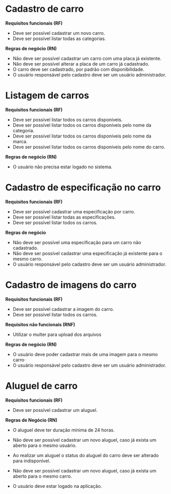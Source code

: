 # Cadastro de carro

**Requisitos funcionais (RF)**
- Deve ser possível cadastrar um novo carro.
- Deve ser possível listar todas as categorias.

**Regras de negócio (RN)**
- Não deve ser possível cadastrar um carro com uma placa já existente.
- Não deve ser possível alterar a placa de um carro já cadastrado.
- O carro deve ser cadastrado, por padrão com disponibilidade.
- O usuário responsável pelo cadastro deve ser um usuário administrador.

# Listagem de carros
**Requisitos funcionais (RF)**
- Deve ser possível listar todos os carros disponíveis.
- Deve ser possível listar todos os carros disponíveis pelo nome da categoria.
- Deve ser possível listar todos os carros disponíveis pelo nome da marca.
- Deve ser possível listar todos os carros disponíveis pelo nome do carro.

**Regras de negócio (RN)**
- O usuário não precisa estar logado no sistema.

# Cadastro de especificação no carro
**Requisitos funcionais (RF)**
- Deve ser possível cadastrar uma especificação por carro.
- Deve ser possível listar todas as especificações.
- Deve ser possível listar todos os carros.

**Regras de negócio**
- Não deve ser possível uma especificação para um carro não cadastrado.
- Não deve ser possível cadastrar uma especificação já existente para o mesmo carro.
- O usuário responsável pelo cadastro deve ser um usuário administrador.

# Cadastro de imagens do carro

**Requisitos funcionais (RF)**
- Deve ser possível cadastrar a imagem do carro.
- Deve ser possível listar todos os carros.

**Requisitos não funcionais (RNF)**
- Utilizar o multer para upload dos arquivos

**Regras de negócio (RN)**
- O usuário deve poder cadastrar mais de uma imagem para o mesmo carro·
- O usuário responsável pelo cadastro deve ser um usuário administrador.

# Aluguel de carro

**Requisitos funcionais (RF)**
- Deve ser possível cadastrar um aluguel.

**Regras de Negócio (RN)**
- O aluguel deve ter duração mínima de 24 horas.
- Não deve ser possível cadastrar um novo aluguel, caso já exista um aberto para o mesmo usuário.
- Ao realizar um aluguel o status do aluguel do carro deve ser alterado para indisponível.

- Não deve ser possível cadastrar um novo aluguel, caso já exista um aberto para o mesmo carro.

- O usuário deve estar logado na aplicação.

